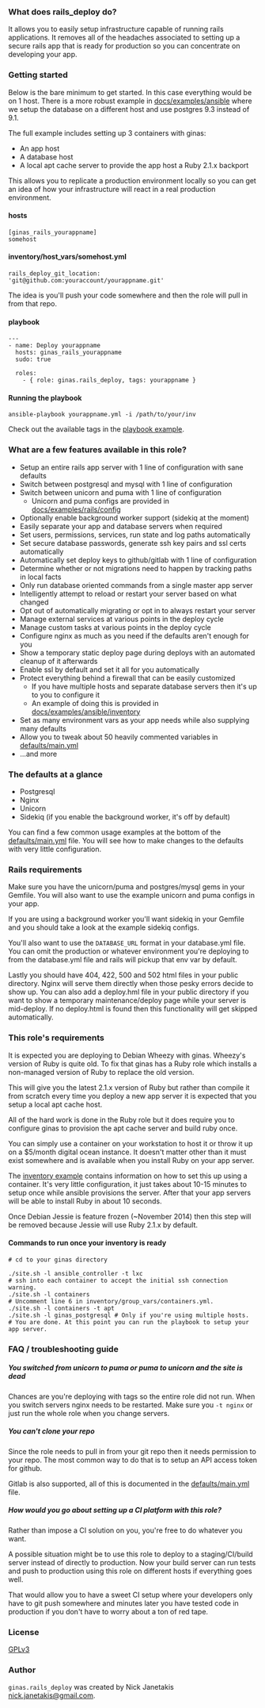 ### What does rails_deploy do?

It allows you to easily setup infrastructure capable of running rails applications. It removes all of the headaches associated to setting up a secure rails app that is ready for production so you can concentrate on developing your app.

### Getting started

Below is the bare minimum to get started. In this case everything would be on 1 host. There is a more robust example in [docs/examples/ansible](https://github.com/ginas/ginas/tree/master/playbooks/roles/ginas.rails_deploy/docs/examples/ansible) where we setup the database on a different host and use postgres 9.3 instead of 9.1.

The full example includes setting up 3 containers with ginas:

- An app host
- A database host
- A local apt cache server to provide the app host a Ruby 2.1.x backport

This allows you to replicate a production environment locally so you can get
an idea of how your infrastructure will react in a real production environment.

#### hosts

```
[ginas_rails_yourappname]
somehost
```

#### inventory/host_vars/somehost.yml

`rails_deploy_git_location: 'git@github.com:youraccount/yourappname.git'`

The idea is you'll push your code somewhere and then the role will pull in from that repo.

#### playbook

```
---
- name: Deploy yourappname
  hosts: ginas_rails_yourappname
  sudo: true

  roles:
    - { role: ginas.rails_deploy, tags: yourappname }
```

#### Running the playbook

`ansible-playbook yourappname.yml -i /path/to/your/inv`

Check out the available tags in the [playbook example](https://github.com/ginas/ginas/blob/master/playbooks/roles/ginas.rails_deploy/docs/examples/ansible/playbook/yourappname.yml).

### What are a few features available in this role?

- Setup an entire rails app server with 1 line of configuration with sane defaults
- Switch between postgresql and mysql with 1 line of configuration
- Switch between unicorn and puma with 1 line of configuration
  - Unicorn and puma configs are provided in [docs/examples/rails/config](https://github.com/ginas/ginas/tree/master/playbooks/roles/ginas.rails_deploy/docs/examples/rails/config)
- Optionally enable background worker support (sidekiq at the moment)
- Easily separate your app and database servers when required
- Set users, permissions, services, run state and log paths automatically
- Set secure database passwords, generate ssh key pairs and ssl certs automatically
- Automatically set deploy keys to github/gitlab with 1 line of configuration
- Determine whether or not migrations need to happen by tracking paths in local facts
- Only run database oriented commands from a single master app server
- Intelligently attempt to reload or restart your server based on what changed
- Opt out of automatically migrating or opt in to always restart your server
- Manage external services at various points in the deploy cycle
- Manage custom tasks at various points in the deploy cycle
- Configure nginx as much as you need if the defaults aren't enough for you
- Show a temporary static deploy page during deploys with an automated cleanup of it afterwards
- Enable ssl by default and set it all for you automatically
- Protect everything behind a firewall that can be easily customized
  - If you have multiple hosts and separate database servers then it's up to you to configure it
  - An example of doing this is provided in [docs/examples/ansible/inventory](https://github.com/ginas/ginas/tree/master/playbooks/roles/ginas.rails_deploy/docs/examples/ansible/inventory)
- Set as many environment vars as your app needs while also supplying many defaults
- Allow you to tweak about 50 heavily commented variables in [defaults/main.yml](https://github.com/ginas/ginas/blob/master/playbooks/roles/ginas.rails_deploy/defaults/main.yml)
- ...and more

### The defaults at a glance

- Postgresql
- Nginx
- Unicorn
- Sidekiq (if you enable the background worker, it's off by default)

You can find a few common usage examples at the bottom of the [defaults/main.yml](https://github.com/ginas/ginas/blob/master/playbooks/roles/ginas.rails_deploy/defaults/main.yml) file. You will see how to make changes to the defaults with very little configuration.

### Rails requirements

Make sure you have the unicorn/puma and postgres/mysql gems in your Gemfile. You will also want to use the example unicorn and puma configs in your app.

If you are using a background worker you'll want sidekiq in your Gemfile and you
should take a look at the example sidekiq configs.

You'll also want to use the `DATABASE_URL` format in your database.yml file. You can omit the production or whatever environment you're deploying to from the database.yml file and rails will pickup that env var by default.

Lastly you should have 404, 422, 500 and 502 html files in your public directory. Nginx will serve them directly when those pesky errors decide to show up. You can also add a deploy.hml file in your public directory if you want to show a temporary maintenance/deploy page while your server is mid-deploy. If no deploy.html is found then this functionality will get skipped automatically.

### This role's requirements

It is expected you are deploying to Debian Wheezy with ginas. Wheezy's version of Ruby is quite old. To fix that ginas has a Ruby role which installs a non-managed version of Ruby to replace the old version.

This will give you the latest 2.1.x version of Ruby but rather than compile it from scratch every time you deploy a new app server it is expected that you setup a local apt cache host.

All of the hard work is done in the Ruby role but it does require you to configure ginas to provision the apt cache server and build ruby once.

You can simply use a container on your workstation to host it or throw it up on a $5/month digital ocean instance. It doesn't matter other than it must exist somewhere and is available when you install Ruby on your app server.

The [inventory example](https://github.com/ginas/ginas/tree/master/playbooks/roles/ginas.rails_deploy/docs/examples/ansible/inventory) contains information on how to set this up using a container. It's very little configuration, it just takes about 10-15 minutes to setup once while ansible provisions the server. After that your app servers will be able to install Ruby in about 10 seconds.

Once Debian Jessie is feature frozen (~November 2014) then this step will be removed because Jessie will use Ruby 2.1.x by default.

#### Commands to run once your inventory is ready

```
# cd to your ginas directory

./site.sh -l ansible_controller -t lxc
# ssh into each container to accept the initial ssh connection warning.
./site.sh -l containers
# Uncomment line 6 in inventory/group_vars/containers.yml.
./site.sh -l containers -t apt
./site.sh -l ginas_postgresql # Only if you're using multiple hosts.
# You are done. At this point you can run the playbook to setup your app server.
```

### FAQ / troubleshooting guide

##### You switched from unicorn to puma or puma to unicorn and the site is dead
Chances are you're deploying with tags so the entire role did not run. When you switch servers nginx needs to be restarted. Make sure you `-t nginx` or just run the whole role when you change servers.

##### You can't clone your repo
Since the role needs to pull in from your git repo then it needs permission to your repo. The most common way to do that is to setup an API access token for github.

Gitlab is also supported, all of this is documented in the [defaults/main.yml](https://github.com/ginas/ginas/blob/master/playbooks/roles/ginas.rails_deploy/defaults/main.yml) file.

##### How would you go about setting up a CI platform with this role?
Rather than impose a CI solution on you, you're free to do whatever you want.

A possible situation might be to use this role to deploy to a staging/CI/build server instead of directly to production. Now your build server can run tests and push to production using this role on different hosts if everything goes well.

That would allow you to have a sweet CI setup where your developers only have to git push somewhere and minutes later you have tested code in production if you don't have to worry about a ton of red tape.

### License

[GPLv3](https://www.gnu.org/licenses/quick-guide-gplv3.html)

### Author

`ginas.rails_deploy` was created by Nick Janetakis nick.janetakis@gmail.com.
